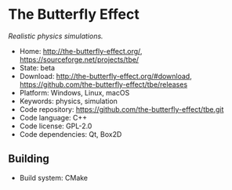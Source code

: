 # The Butterfly Effect

_Realistic physics simulations._

- Home: http://the-butterfly-effect.org/, https://sourceforge.net/projects/tbe/
- State: beta 
- Download: http://the-butterfly-effect.org/#download, https://github.com/the-butterfly-effect/tbe/releases
- Platform: Windows, Linux, macOS
- Keywords: physics, simulation
- Code repository: https://github.com/the-butterfly-effect/tbe.git
- Code language: C++
- Code license: GPL-2.0
- Code dependencies: Qt, Box2D

## Building

- Build system: CMake
